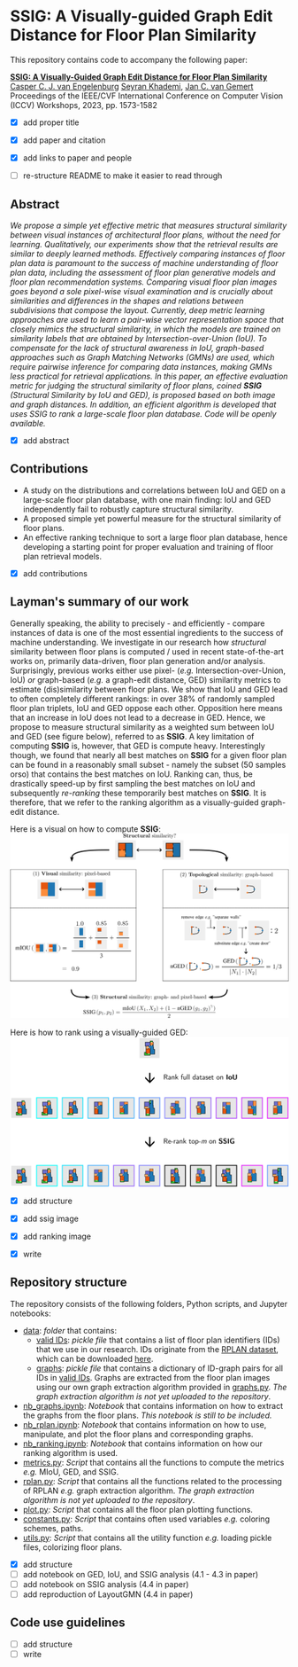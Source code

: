 # SSIG: A Visually-guided Graph Edit Distance for Floor Plan Similarity

This repository contains code to accompany the following paper:

[**SSIG: A Visually-Guided Graph Edit Distance for Floor Plan Similarity**](https://openaccess.thecvf.com/content/ICCV2023W/CVAAD/html/van_Engelenburg_SSIG_A_Visually-Guided_Graph_Edit_Distance_for_Floor_Plan_Similarity_ICCVW_2023_paper.html) </br>
[Casper C. J. van Engelenburg](https://www.tudelft.nl/staff/c.c.j.vanengelenburg/?cHash=a72f1da92639fa8301893a08d4b49da1)
[Seyran Khademi](https://www.tudelft.nl/ewi/over-de-faculteit/afdelingen/intelligent-systems/pattern-recognition-bioinformatics/computer-vision-lab/people/seyran-khademi), 
[Jan C. van Gemert](https://www.tudelft.nl/ewi/over-de-faculteit/afdelingen/intelligent-systems/pattern-recognition-bioinformatics/computer-vision-lab/people/jan-van-gemert) </br>
Proceedings of the IEEE/CVF International Conference on Computer Vision (ICCV) Workshops, 2023, pp. 1573-1582

- [x] add proper title
- [x] add paper and citation
- [x] add links to paper and people
- [ ] re-structure README to make it easier to read through


## Abstract

*We propose a simple yet effective metric that measures structural similarity between visual instances of architectural floor plans, without the need for learning. 
Qualitatively, our experiments show that the retrieval results are similar to deeply learned methods. 
Effectively comparing instances of floor plan data is paramount to the success of machine understanding of floor plan data, including the assessment of floor plan generative models and floor plan recommendation systems. 
Comparing visual floor plan images goes beyond a sole pixel-wise visual examination and is crucially about similarities and differences in the shapes and relations between subdivisions that compose the layout. 
Currently, deep metric learning approaches are used to learn a pair-wise vector representation space that closely mimics the structural similarity, in which the models are trained on similarity labels that are obtained by Intersection-over-Union (IoU). 
To compensate for the lack of structural awareness in IoU, graph-based approaches such as Graph Matching Networks (GMNs) are used, which require pairwise inference for comparing data instances, making GMNs less practical for retrieval applications. 
In this paper, an effective evaluation metric for judging the structural similarity of floor plans, coined **SSIG** (Structural Similarity by IoU and GED), is proposed based on both image and graph distances. 
In addition, an efficient algorithm is developed that uses SSIG to rank a large-scale floor plan database. 
Code will be openly available.*

- [x] add abstract

## Contributions

- A study on the distributions and correlations between IoU and GED on a large-scale floor plan database, with one main finding: IoU and GED independently fail to robustly capture structural similarity.
- A proposed simple yet powerful measure for the structural similarity of floor plans.
- An effective ranking technique to sort a large floor plan database, hence developing a starting point for proper evaluation and training of floor plan retrieval models.


- [x] add contributions

## Layman's summary of our work

Generally speaking, the ability to precisely - and efficiently - compare instances of data is one of the most essential ingredients to the success of machine understanding. 
We investigate in our research how *structural* similarity between floor plans is computed / used in recent state-of-the-art works on, primarily data-driven, floor plan generation and/or analysis.
Surprisingly, previous works either use pixel- (*e.g.* Intersection-over-Union, IoU) *or* graph-based (*e.g.* a graph-edit distance, GED) similarity metrics to estimate (dis)similarity between floor plans. 
We show that IoU and GED lead to often completely different rankings: in over 38% of randomly sampled floor plan triplets, IoU and GED oppose each other. 
Opposition here means that an increase in IoU does not lead to a decrease in GED. 
Hence, we propose to measure structural similarity as a weighted sum between IoU and GED (see figure below), referred to as **SSIG**. 
A key limitation of computing **SSIG** is, however, that GED is compute heavy. 
Interestingly though, we found that nearly all best matches on **SSIG** for a given floor plan can be found in a reasonably small subset - namely the subset (50 samples orso) that contains the best matches on IoU.
Ranking can, thus, be drastically speed-up by first sampling the best matches on IoU and subsequently *re-ranking* these temporarily best matches on **SSIG**.
It is therefore, that we refer to the ranking algorithm as a visually-guided graph-edit distance.

Here is a visual on how to compute **SSIG**:
![SSIG metric](figures/ssig-metric.png)

Here is how to rank using a visually-guided GED:
![Ranking algorithm](figures/ranking.png)


- [x] add structure
- [x] add ssig image
- [x] add ranking image
- [x] write


## Repository structure

The repository consists of the following folders, Python scripts, and Jupyter notebooks:

- [data](data): _folder_ that contains:
  - [valid IDs](data/valid_ids.pickle): _pickle file_ that contains a list of floor plan identifiers (IDs) that we use in our research. IDs originate from the [RPLAN dataset](http://staff.ustc.edu.cn/~fuxm/projects/DeepLayout/index.html), which can be downloaded [here](https://docs.google.com/forms/d/e/1FAIpQLSfwteilXzURRKDI5QopWCyOGkeb_CFFbRwtQ0SOPhEg0KGSfw/viewform).
  - [graphs](data/graphs.pickle): _pickle file_ that contains a dictionary of ID-graph pairs for all IDs in [valid IDs](data/valid_ids.pickle). Graphs are extracted from the floor plan images using our own graph extraction algorithm provided in [graphs.py](rplan.py). *The graph extraction algorithm is not yet uploaded to the repository*.
- [nb_graphs.ipynb](nb_graphs.ipynb): _Notebook_ that contains information on how to extract the graphs from the floor plans. *This notebook is still to be included.*
- [nb_rplan.ipynb](nb_rplan.ipynb): _Notebook_ that contains information on how to use, manipulate, and plot the floor plans and corresponding graphs.
- [nb_ranking.ipynb](nb_ranking.ipynb): _Notebook_ that contains information on how our ranking algorithm is used.
- [metrics.py](metrics.py): _Script_ that contains all the functions to compute the metrics *e.g.* MIoU, GED, and SSIG.
- [rplan.py](rplan.py): _Script_ that contains all the functions related to the processing of RPLAN *e.g.* graph extraction algorithm. *The graph extraction algorithm is not yet uploaded to the repository*.
- [plot.py](plot.py): _Script_ that contains all the floor plan plotting functions.
- [constants.py](constants.py): _Script_ that contains often used variables *e.g.* coloring schemes, paths.
- [utils.py](utils.py): _Script_ that contains all the utility function *e.g.* loading pickle files, colorizing floor plans.


- [x] add structure
- [ ] add notebook on GED, IoU, and SSIG analysis (4.1 - 4.3 in paper)
- [ ] add notebook on SSIG analysis (4.4 in paper)
- [ ] add reproduction of LayoutGMN (4.4 in paper)

## Code use guidelines

- [ ] add structure
- [ ] write
